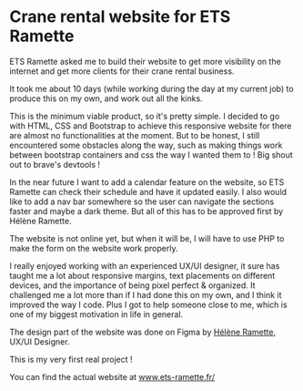 # Crane rental website for ETS Ramette

ETS Ramette asked me to build their website to get more visibility on the internet and get more clients for their crane rental business.

It took me about 10 days (while working during the day at my current job) to produce this on my own, and work out all the kinks.

This is the minimum viable product, so it's pretty simple.
I decided to go with HTML, CSS and Bootstrap to achieve this responsive website for there are almost no functionalities at the moment.
But to be honest, I still encountered some obstacles along the way, 
such as making things work between bootstrap containers and css the way I wanted them to ! 
Big shout out to brave's devtools !

In the near future I want to add a calendar feature on the website, so ETS Ramette can check their schedule and have it updated easily.
I also would like to add a nav bar somewhere so the user can navigate the sections faster and maybe a dark theme.
But all of this has to be approved first by Hélène Ramette.

The website is not online yet, but when it will be, I will have to use PHP to make the form on the website work properly.

I really enjoyed working with an experienced UX/UI designer, 
it sure has taught me a lot about responsive margins, text placements on different devices, 
and the importance of being pixel perfect & organized.
It challenged me a lot more than if I had done this on my own, and I think it improved the way I code.
Plus I got to help someone close to me, which is one of my biggest motivation in life in general.

The design part of the website was done on Figma by [Hélène Ramette](https://www.linkedin.com/in/lnramette/), UX/UI Designer. 

This is my very first real project !

You can find the actual website at <a href="https://www.ets-ramette.fr/" alt="the actual website">www.ets-ramette.fr/</a>

